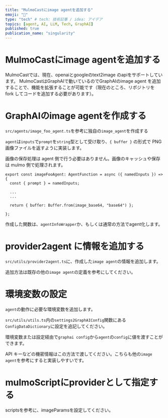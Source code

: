 ```yaml
---
title: "MulmoCastにimage agentを追加する"
emoji: "🤖"
type: "tech" # tech: 技術記事 / idea: アイデア
topics: [agent, AI, LLM, Tech, GraphAI]
published: true
publication_name: "singularity"
---
```


# MulmoCastにimage agentを追加する

MulmoCastでは、現在、openaiとgoogleのtext2image のapiをサポートしています。
MulmoCastはGraphAIで動いているのでGraphAIのimage agent を追加することで、機能を拡張することが可能です（現在のところ、リポジトリを fork してコードを追加する必要があります）。

# GraphAIのimage agentを作成する

`src/agents/image_foo_agent.ts`を参考に独自の`image_agent`を作成する

`agent`は`inputs`で`prompt`を`string`型として受け取り、`{ buffer }` の形式で PNG 画像ファイルを返すように実装します。

画像の保存処理は agent 側で行う必要はありません。画像のキャッシュや保存は mulmo 側で処理されます。

```
export const imageFooAgent: AgentFunction = async ({ namedInputs }) => {
  const { prompt } = namedInputs;

  ...
  ...
    
  return { buffer: Buffer.from(image_base64, "base64") };
  
};
```

作成した関数は、`agentInfoWrapper`か、もしくは通常の方法でagent化します。


# provider2agent に情報を追加する

`src/utils/provider2agent.ts`に、作成した`image agent`の情報を追加します。

追加方法は既存の他の`image agent`の定義を参考にしてください。

# 環境変数の設定
`agent`の動作に必要な環境変数を追加します。

`src/utils/utils.ts`内の`settings2GraphAIConfig`関数にある`ConfigDataDictionary`に設定を追記してください。

環境変数または設定経由で`graphai config`から`agent`の`config`に値を渡すことができます。

API キーなどの機密情報はこの方法で渡してください。こちらも他の`image agent`を参考にすると実装しやすいです。

# mulmoScriptにproviderとして指定する

scriptsを参考に、imageParamsを設定してください。
